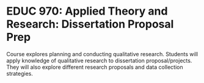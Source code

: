 # EDUC 970: Applied Theory and Research: Dissertation Proposal Prep

Course explores planning and conducting qualitative research. Students will apply knowledge of qualitative research to dissertation proposal/projects. They will also explore different research proposals and data collection strategies.